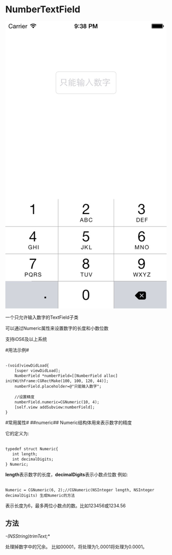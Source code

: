 NumberTextField
===============
![image](https://raw.githubusercontent.com/yuxiangq/NumberTextField/master/Screenshots/61F90395-1DDC-4BDA-9DDB-B4E0C7B01ADD.png)

一个只允许输入数字的TextField子类

可以通过Numeric属性来设置数字的长度和小数位数

支持iOS6及以上系统

#用法示例#

<pre><code>
-(void)viewDidLoad{
    [super viewDidLoad];
    NumberField *numberField=[[NumberField alloc] initWithFrame:CGRectMake(100, 100, 120, 44)];
    numberField.placeholder=@"只能输入数字";
    
    //设置精度
    numberField.numeric=CGNumeric(10, 4);
    [self.view addSubview:numberField];
}
</code></pre>

#常用属性#
##numeric##
Numeric结构体用来表示数字的精度

它的定义为:
<pre><code>
typedef struct Numeric{
   int length;
   int decimalDigits;
} Numeric;
</code></pre>

**length**表示数字的长度，**decimalDigits**表示小数点位数
例如:
<pre><code>
Numeric = CGNumeric(6, 2);//CGNumeric(NSInteger length, NSInteger decimalDigits) 生成Numeric的方法
</code></pre>
表示长度为6，最多两位小数点的数。比如123456或1234.56

## 方法
**-(NSString*)trimText;**

处理掉数字中的冗余。
比如00001，将处理为1;.0001将处理为0.0001。

